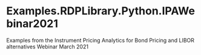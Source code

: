 # Examples.RDPLibrary.Python.IPAWebinar2021
Examples from the Instrument Pricing Analytics for Bond Pricing and LIBOR alternatives Webinar March 2021
